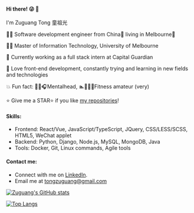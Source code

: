 #### Hi there! :stuck_out_tongue_winking_eye: :wave:

I'm Zuguang Tong 童祖光

👨‍💻 Software development engineer from China🐼 living in Melbourne🐨

👨‍🎓 Master of Information Technology, University of Melbourne

:office: Currently working as a full stack intern at Capital Guardian

:dart: Love front-end development, constantly trying and learning in new fields and technologies

:boom: Fun fact:  🤘🎶:headphones:Mentalhead,  :swimmer::bicyclist::runner:💪Fitness amateur (very)

⭐ Give me a STAR⭐ if you like [my repositories](https://github.com/ZgTong?tab=repositories)!





#### Skills:

- Frontend: React/Vue, JavaScript/TypeScript, JQuery, CSS/LESS/SCSS, HTML5, WeChat applet
- Backend:  Python, Django, Node.js, MySQL, MongoDB, Java
- Tools: Docker, Git, Linux commands, Agile tools





#### Contact me:

- Connect with me on [LinkedIn](https://www.linkedin.com/in/zuguang-tong-aa7041229/).
- Email me at tongzuguang@gmail.com





[![Zuguang's GitHub stats](https://github-readme-stats.vercel.app/api?username=ZgTong&count_private=true&show_icons=true&include_all_commits=true&bg_color=45,FF9A8B,FF6A88,FF99AC&text_color=FBDA61&title_color=B5FFFC&icon_color=8BC6EC)](https://github.com/ZgTong/github-readme-stats)

[![Top Langs](https://github-readme-stats.vercel.app/api/top-langs/?username=ZgTong&layout=compact)](https://github.com/ZgTong/github-readme-stats)
